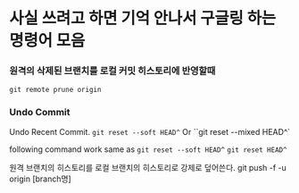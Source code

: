 # 사실 쓰려고 하면 기억 안나서 구글링 하는 명령어 모음

### 원격의 삭제된 브랜치를 로컬 커밋 히스토리에 반영할때
`git remote prune origin` 

### Undo Commit 
Undo Recent Commit. 
`git reset --soft HEAD^` Or ``git reset --mixed HEAD^`


following command work same as `git reset --soft HEAD^`
`git reset HEAD^`


원격 브랜치의 히스토리를 로컬 브랜치의 히스토리로 강제로 덮어쓴다.
git push -f -u origin [branch명]
